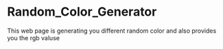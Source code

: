 # Random_Color_Generator
This web page is generating you different random color and also provides you the rgb valuse
